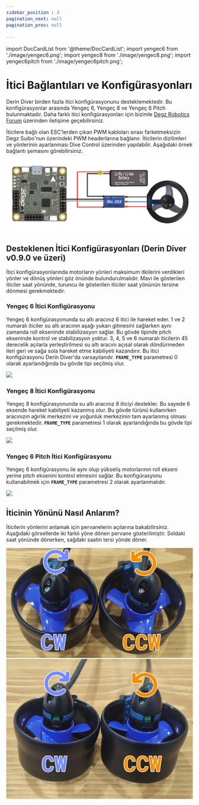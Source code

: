 ```yaml
---
sidebar_position : 3
pagination_next: null
pagination_prev: null

---
```

import DocCardList from '@theme/DocCardList';
import yengec6 from './image/yengec6.png';
import yengec8 from './image/yengec8.png';
import yengec6pitch from './image/yengec6pitch.png';

# İtici Bağlantıları ve Konfigürasyonları

Derin Diver birden fazla itici konfigürasyonunu desteklemektedir. Bu konfigürasyonlar arasında Yengeç 6, Yengeç 8 ve Yengeç 6 Pitch bulunmaktadır. Daha farklı itici konfigürasyonları için bizimle [Degz Robotics Forum](https://forum.degzrobotics.com) üzerinden iletişime geçebilirsiniz.

İticilere bağlı olan ESC'lerden çıkan PWM kabloları sırası farketmeksizin Degz Suibo'nun üzerindeki PWM headerlarına bağlanır. İticilerin dizilimleri ve yönlerinin ayarlanması Dive Control üzerinden yapılabilir. Aşağıdaki örnek bağlantı şemasını görebilirsiniz.

![PWM Bağlantısı](./image/pwm-connection.png)

## Desteklenen İtici Konfigürasyonları (Derin Diver v0.9.0 ve üzeri)

İtici konfigürasyonlarında motorların yönleri maksimum itkilerini verdikleri yönler ve dönüş yönleri göz önünde bulundurulmalıdır. Mavi ile gösterilen iticiler saat yönünde, turuncu ile gösterilen iticiler saat yönünün tersine dönmesi gerekmektedir.

### Yengeç 6 İtici Konfigürasyonu

Yengeç 6 konfigürasyonunda su altı aracınız 6 itici ile hareket eder. 1 ve 2 numaralı iticiler su altı aracının aşağı yukarı gitmesini sağlarken aynı zamanda roll ekseninde stabilizasyon sağlar. Bu gövde tipinde pitch ekseninde kontrol ve stabilizasyon yoktur. 3, 4, 5 ve 6 numaralı iticilerin 45 derecelik açılarla yerleştirilmesi su altı aracını açısal olarak döndürmeden ileri geri ve sağa sola hareket etme kabiliyeti kazandırır. Bu itici konfigürasyonu Derin Diver'da varsayılandır. **`FRAME_TYPE`** parametresi 0 olarak ayarlandığında bu gövde tipi seçilmiş olur.

<img src={yengec6} width="250"/>

### Yengeç 8 İtici Konfigürasyonu

Yengeç 8 konfigürasyonunda su altı aracınız 8 iticiyi destekler. Bu sayede 6 eksende hareket kabiliyeti kazanmış olur. Bu gövde türünü kullanırken aracınızın ağırlık merkezini ve yoğunluk merkezinin tam ayarlanmış olması gerekmektedir. **`FRAME_TYPE`** parametresi 1 olarak ayarlandığında bu gövde tipi seçilmiş olur.

<img src={yengec8} width="250"/>

### Yengeç 6 Pitch İtici Konfigürasyonu

Yengeç 6 konfigürasyonu ile aynı olup yükseliş motorlarının roll ekseni yerine pitch eksenini kontrol etmesini sağlar. Bu konfigürasyonu kullanabilmek için **`FRAME_TYPE`** parametresi 2 olarak ayarlanmalıdır.

<img src={yengec6pitch} width="250"/>

## İticinin Yönünü Nasıl Anlarım?

İticilerin yönlerini anlamak için pervanelerin açılarına bakabilirsiniz. Aşağıdaki görsellerde iki farklı yöne dönen pervane gösterilmiştir. Soldaki saat yönünde dönerken, sağdaki saatin tersi yönde döner.

![İtici Yön](./image/mitrasyone.png)
![İtici Yön](./image/mitrasyonee.png)

<DocCardList />
